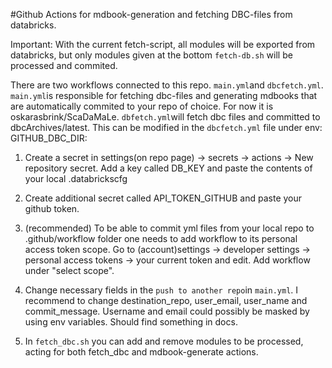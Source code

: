 #Github Actions for mdbook-generation and fetching DBC-files from databricks.

Important: With the current fetch-script, all modules will be exported from databricks, but only modules given at the bottom `fetch-db.sh` will be processed and commited.

There are two workflows connected to this repo. `main.yml`and `dbcfetch.yml`. `main.yml`is responsible for fetching dbc-files and generating mdbooks that are automatically commited to your repo of choice. For now it is oskarasbrink/ScaDaMaLe. `dbfetch.yml`will fetch dbc files and committed to dbcArchives/latest. This can be modified in the `dbcfetch.yml` file under env: GITHUB_DBC_DIR:



1. Create a secret in settings(on repo page) ->  secrets -> actions -> New repository secret. 
Add a key called DB_KEY and paste the contents of your local .databrickscfg
2. Create additional secret called API_TOKEN_GITHUB and paste your github token.

3. (recommended) To be able to commit yml files from your local repo  to .github/workflow folder one needs to add workflow to its personal access token scope. Go to (account)settings -> developer settings -> personal access tokens -> your current token and edit. Add workflow under "select scope".
4. Change necessary fields in the `push to another repo`in `main.yml`. I recommend to change destination_repo, user_email, user_name and commit_message. Username and email could possibly be masked by using env variables. Should find something in docs. 

5. In `fetch_dbc.sh` you can add and remove modules to be processed, acting for both fetch_dbc and mdbook-generate actions.


